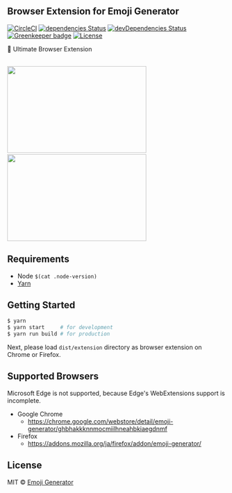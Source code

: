 ## Browser Extension for Emoji Generator
[![CircleCI](https://circleci.com/gh/emoji-gen/browser-extension/tree/master.svg?style=shield)](https://circleci.com/gh/emoji-gen/browser-extension/tree/master)
[![dependencies Status](https://david-dm.org/emoji-gen/browser-extension/status.svg)](https://david-dm.org/emoji-gen/browser-extension)
[![devDependencies Status](https://david-dm.org/emoji-gen/browser-extension/dev-status.svg)](https://david-dm.org/emoji-gen/browser-extension?type=dev)
[![Greenkeeper badge](https://badges.greenkeeper.io/emoji-gen/browser-extension.svg)](https://greenkeeper.io/)
[![License](https://img.shields.io/static/v1?label=License&message=MIT&color=green)](https://opensource.org/licenses/MIT)

:tada: Ultimate Browser Extension

<br><img src="pr/ss1.png" width="320" height="200" alt="">&nbsp;<img src="pr/ss2.png" width="320" height="200" alt="">

## Requirements

- Node `$(cat .node-version)`
- [Yarn](https://yarnpkg.com/)

## Getting Started

```bash
$ yarn
$ yarn start     # for development
$ yarn run build # for production
```

Next, please load `dist/extension` directory as browser extension on Chrome or Firefox.

## Supported Browsers
Microsoft Edge is not supported, because Edge's WebExtensions support is incomplete.

- Google Chrome
  - https://chrome.google.com/webstore/detail/emoji-generator/ghbhakkknnmocmiilhneahbkiaegdnmf
- Firefox
  - https://addons.mozilla.org/ja/firefox/addon/emoji-generator/

## License

MIT &copy; [Emoji Generator](https://emoji-gen.ninja/)
